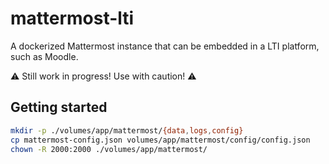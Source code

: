 # mattermost-lti
A dockerized Mattermost instance that can be embedded in a LTI platform, such as Moodle.

:warning: Still work in progress! Use with caution! :warning:

## Getting started
```sh
mkdir -p ./volumes/app/mattermost/{data,logs,config}
cp mattermost-config.json volumes/app/mattermost/config/config.json
chown -R 2000:2000 ./volumes/app/mattermost/
```
